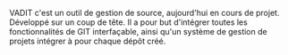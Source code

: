 VADIT c'est un outil de gestion de source, aujourd'hui en cours de projet.
Développé sur un coup de tête.
Il a pour but d'intégrer toutes les fonctionnalités de GIT interfaçable, ainsi qu'un système de gestion de projets intégrer à pour chaque dépôt créé.
